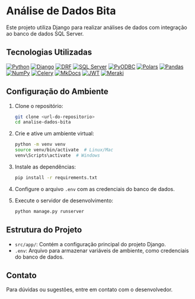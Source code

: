 # Análise de Dados Bita

Este projeto utiliza Django para realizar análises de dados com integração ao banco de dados SQL Server.

## Tecnologias Utilizadas

[![Python](https://img.shields.io/badge/Python-3.11-blue?logo=python)](https://www.python.org/)
[![Django](https://img.shields.io/badge/Django-4.2-green?logo=django)](https://www.djangoproject.com/)
[![DRF](https://img.shields.io/badge/DRF-3.14-red?logo=django)](https://www.django-rest-framework.org/)
[![SQL Server](https://img.shields.io/badge/SQL_Server-ODBC_17-blue?logo=microsoftsqlserver)](https://learn.microsoft.com/sql/)
[![PyODBC](https://img.shields.io/badge/pyodbc-4.0-orange?logo=databricks)](https://github.com/mkleehammer/pyodbc)
[![Polars](https://img.shields.io/badge/Polars-1.29-purple?logo=python)](https://www.pola.rs/)
[![Pandas](https://img.shields.io/badge/Pandas-1.5.3-white?logo=pandas)](https://pandas.pydata.org/)
[![NumPy](https://img.shields.io/badge/NumPy-latest-informational?logo=numpy)](https://numpy.org/)
[![Celery](https://img.shields.io/badge/Celery-5.2.7-darkgreen?logo=celery)](https://docs.celeryq.dev/)
[![MkDocs](https://img.shields.io/badge/MkDocs-Material-9.5.12-yellow?logo=markdown)](https://squidfunk.github.io/mkdocs-material/)
[![JWT](https://img.shields.io/badge/JWT-PyJWT-green?logo=jsonwebtokens)](https://pyjwt.readthedocs.io/)
[![Meraki](https://img.shields.io/badge/Meraki-API-2.0.3-blue?logo=cisco)](https://developer.cisco.com/meraki/)

## Configuração do Ambiente

1. Clone o repositório:
   ```bash
   git clone <url-do-repositorio>
   cd analise-dados-bita
   ```

2. Crie e ative um ambiente virtual:
   ```bash
   python -m venv venv
   source venv/bin/activate  # Linux/Mac
   venv\Scripts\activate  # Windows
   ```

3. Instale as dependências:
   ```bash
   pip install -r requirements.txt
   ```

4. Configure o arquivo `.env` com as credenciais do banco de dados.

5. Execute o servidor de desenvolvimento:
   ```bash
   python manage.py runserver
   ```

## Estrutura do Projeto

- `src/app/`: Contém a configuração principal do projeto Django.
- `.env`: Arquivo para armazenar variáveis de ambiente, como credenciais do banco de dados.

## Contato

Para dúvidas ou sugestões, entre em contato com o desenvolvedor.
